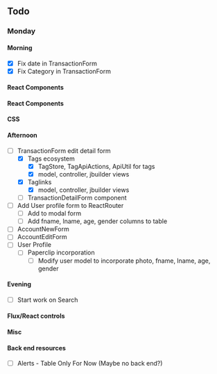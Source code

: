 ## Todo
### Monday
#### Morning
- [x] Fix date in TransactionForm
- [x] Fix Category in TransactionForm
#### React Components
#### React Components
#### CSS
#### Afternoon
- [ ] TransactionForm edit detail form
  - [x] Tags ecosystem
    - [x] TagStore, TagApiActions, ApiUtil for tags
    - [x] model, controller, jbuilder views
  - [x] Taglinks
    - [x] model, controller, jbuilder views
  - [ ] TransactionDetailForm component

- [ ] Add User profile form to ReactRouter
  - [ ] Add to modal form
  - [ ] Add fname, lname, age, gender columns to table
- [ ] AccountNewForm
- [ ] AccountEditForm
- [ ] User Profile
  - [ ] Paperclip incorporation
    -[ ] Modify user model to incorporate photo, fname, lname, age, gender
#### Evening
- [ ] Start work on Search
#### Flux/React controls
#### Misc
#### Back end resources
- [ ] Alerts - Table Only For Now (Maybe no back end?)
